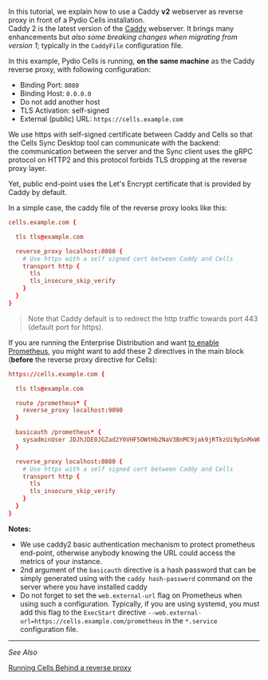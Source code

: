 In this tutorial, we explain how to use a Caddy **v2** webserver as reverse proxy in front of a Pydio Cells installation.  
Caddy 2 is the latest version of the [Caddy](https://caddyserver.com) webserver. It brings many enhancements but _also some breaking changes when migrating from version 1_; typically in the `CaddyFile` configuration file.

In this example, Pydio Cells is running, **on the same machine** as the Caddy reverse proxy, with following configuration:


- Binding Port: `8080`
- Binding Host: `0.0.0.0`
- Do not add another host
- TLS Activation: self-signed
- External (public) URL: `https://cells.example.com` 

We use https with self-signed certificate between Caddy and Cells so that the Cells Sync Desktop tool can communicate with the backend:  
the communication between the server and the Sync client uses the gRPC protocol on HTTP2 and this protocol forbids TLS dropping at the reverse proxy layer.

Yet, public end-point uses the Let's Encrypt certificate that is provided by Caddy by default.

In a simple case, the caddy file of the reverse proxy looks like this:

```conf
cells.example.com {

  tls tls@example.com

  reverse_proxy localhost:8080 {
    # Use https with a self signed cert between Caddy and Cells
    transport http {
      tls
      tls_insecure_skip_verify
    }
  }
}

```

> Note that Caddy default is to redirect the http traffic towards port 443 (default port for https).

If you are running the Enterprise Distribution and want [to enable Prometheus](./monitoring-cells-prometheus-grafana), you might want to add these 2 directives in the main block (**before** the reverse proxy directive for Cells):

```conf
https://cells.example.com {

  tls tls@example.com

  route /prometheus* {
    reverse_proxy localhost:9090
  }

  basicauth /prometheus* {
    sysadminUser JDJhJDE0JGZad2Y0VHF5OWtHb2NaV3BnMC9jak9jRTkzUi9pSnMxWUM0cmxMWVhJSFguaWtCYnYxdEZt
  }

  reverse_proxy localhost:8080 {
    # Use https with a self signed cert between Caddy and Cells
    transport http {
      tls
      tls_insecure_skip_verify
    }
  }
}
```

**Notes:**

- We use caddy2 basic authentication mechanism to protect prometheus end-point, otherwise anybody knowing the URL could access the metrics of your instance.
- 2nd argument of the `basicauth` directive is a hash password that can be simply generated using with the `caddy hash-password` command on the server where you have installed caddy
- Do not forget to set the `web.external-url` flag on Prometheus when using such a configuration. Typically, if you are using systemd, you must add this flag to the `ExecStart` directive `--web.external-url=https://cells.example.com/prometheus` in the `*.service` configuration file.

--------------------------------------------------------------------------------------------------------
_See Also_

[Running Cells Behind a reverse proxy](en/docs/cells/v4/configure-cells-reverse-proxy)